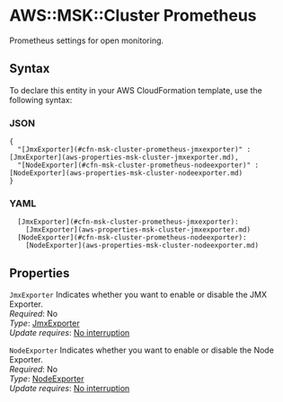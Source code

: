 # AWS::MSK::Cluster Prometheus<a name="aws-properties-msk-cluster-prometheus"></a>

Prometheus settings for open monitoring\.

## Syntax<a name="aws-properties-msk-cluster-prometheus-syntax"></a>

To declare this entity in your AWS CloudFormation template, use the following syntax:

### JSON<a name="aws-properties-msk-cluster-prometheus-syntax.json"></a>

```
{
  "[JmxExporter](#cfn-msk-cluster-prometheus-jmxexporter)" : [JmxExporter](aws-properties-msk-cluster-jmxexporter.md),
  "[NodeExporter](#cfn-msk-cluster-prometheus-nodeexporter)" : [NodeExporter](aws-properties-msk-cluster-nodeexporter.md)
}
```

### YAML<a name="aws-properties-msk-cluster-prometheus-syntax.yaml"></a>

```
  [JmxExporter](#cfn-msk-cluster-prometheus-jmxexporter): 
    [JmxExporter](aws-properties-msk-cluster-jmxexporter.md)
  [NodeExporter](#cfn-msk-cluster-prometheus-nodeexporter): 
    [NodeExporter](aws-properties-msk-cluster-nodeexporter.md)
```

## Properties<a name="aws-properties-msk-cluster-prometheus-properties"></a>

`JmxExporter`  <a name="cfn-msk-cluster-prometheus-jmxexporter"></a>
Indicates whether you want to enable or disable the JMX Exporter\.  
*Required*: No  
*Type*: [JmxExporter](aws-properties-msk-cluster-jmxexporter.md)  
*Update requires*: [No interruption](https://docs.aws.amazon.com/AWSCloudFormation/latest/UserGuide/using-cfn-updating-stacks-update-behaviors.html#update-no-interrupt)

`NodeExporter`  <a name="cfn-msk-cluster-prometheus-nodeexporter"></a>
Indicates whether you want to enable or disable the Node Exporter\.  
*Required*: No  
*Type*: [NodeExporter](aws-properties-msk-cluster-nodeexporter.md)  
*Update requires*: [No interruption](https://docs.aws.amazon.com/AWSCloudFormation/latest/UserGuide/using-cfn-updating-stacks-update-behaviors.html#update-no-interrupt)